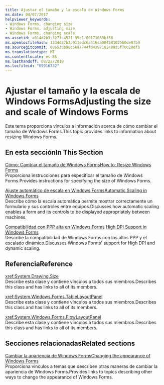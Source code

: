 ```yaml
---
title: Ajustar el tamaño y la escala de Windows Forms
ms.date: 04/07/2017
helpviewer_keywords:
- Windows Forms, changing size
- Windows Forms, adjusting size
- Windows Forms, changing scale
ms.assetid: a014d2b3-3273-4521-95e1-00171033bf58
ms.openlocfilehash: 1334d87b3c911edc6a416ca004581025b0de8fb9
ms.sourcegitcommit: 68653db98c5ea7744fd438710248935f70020dfb
ms.translationtype: MT
ms.contentlocale: es-ES
ms.lasthandoff: 08/22/2019
ms.locfileid: "69916732"
---
```

# <a name="adjusting-the-size-and-scale-of-windows-forms"></a><span data-ttu-id="6ccf3-102">Ajustar el tamaño y la escala de Windows Forms</span><span class="sxs-lookup"><span data-stu-id="6ccf3-102">Adjusting the size and scale of Windows Forms</span></span>
<span data-ttu-id="6ccf3-103">Este tema proporciona vínculos a información acerca de cómo cambiar el tamaño de Windows Forms.</span><span class="sxs-lookup"><span data-stu-id="6ccf3-103">This topic provides links to information about resizing Windows Forms.</span></span>  
  
## <a name="in-this-section"></a><span data-ttu-id="6ccf3-104">En esta sección</span><span class="sxs-lookup"><span data-stu-id="6ccf3-104">In This Section</span></span>  
 [<span data-ttu-id="6ccf3-105">Cómo: Cambiar el tamaño de Windows Forms</span><span class="sxs-lookup"><span data-stu-id="6ccf3-105">How to: Resize Windows Forms</span></span>](how-to-resize-windows-forms.md)  
 <span data-ttu-id="6ccf3-106">Proporciona instrucciones para especificar el tamaño de Windows Forms.</span><span class="sxs-lookup"><span data-stu-id="6ccf3-106">Provides instructions for specifying the size of Windows Forms.</span></span>  
  
 [<span data-ttu-id="6ccf3-107">Ajuste automático de escala en Windows Forms</span><span class="sxs-lookup"><span data-stu-id="6ccf3-107">Automatic Scaling in Windows Forms</span></span>](automatic-scaling-in-windows-forms.md)  
 <span data-ttu-id="6ccf3-108">Describe cómo la escala automática permite mostrar correctamente un formulario y sus controles entre equipos.</span><span class="sxs-lookup"><span data-stu-id="6ccf3-108">Discusses how automatic scaling enables a form and its controls to be displayed appropriately between machines.</span></span>  
  
 <span data-ttu-id="6ccf3-109">[Compatibilidad con PPP alta en Windows Forms](high-dpi-support-in-windows-forms.md)  </span><span class="sxs-lookup"><span data-stu-id="6ccf3-109">[High DPI Support in Windows Forms](high-dpi-support-in-windows-forms.md)  </span></span>  
 <span data-ttu-id="6ccf3-110">Describe la compatibilidad de Windows Forms con los altos PPP y el escalado dinámico.</span><span class="sxs-lookup"><span data-stu-id="6ccf3-110">Discusses Windows Forms' support for High DPI and dynamic scaling.</span></span> 
  
## <a name="reference"></a><span data-ttu-id="6ccf3-111">Referencia</span><span class="sxs-lookup"><span data-stu-id="6ccf3-111">Reference</span></span>  
 <xref:System.Drawing.Size>  
 <span data-ttu-id="6ccf3-112">Describe esta clase y contiene vínculos a todos sus miembros.</span><span class="sxs-lookup"><span data-stu-id="6ccf3-112">Describes this class and has links to all of its members.</span></span>  
  
 <xref:System.Windows.Forms.TableLayoutPanel>  
 <span data-ttu-id="6ccf3-113">Describe esta clase y contiene vínculos a todos sus miembros.</span><span class="sxs-lookup"><span data-stu-id="6ccf3-113">Describes this class and has links to all of its members.</span></span>  
  
 <xref:System.Windows.Forms.FlowLayoutPanel>  
 <span data-ttu-id="6ccf3-114">Describe esta clase y contiene vínculos a todos sus miembros.</span><span class="sxs-lookup"><span data-stu-id="6ccf3-114">Describes this class and has links to all of its members.</span></span>  
  
## <a name="related-sections"></a><span data-ttu-id="6ccf3-115">Secciones relacionadas</span><span class="sxs-lookup"><span data-stu-id="6ccf3-115">Related sections</span></span>  
 [<span data-ttu-id="6ccf3-116">Cambiar la apariencia de Windows Forms</span><span class="sxs-lookup"><span data-stu-id="6ccf3-116">Changing the appearance of Windows Forms</span></span>](changing-the-appearance-of-windows-forms.md)  
 <span data-ttu-id="6ccf3-117">Proporciona vínculos a temas que describen otras maneras de cambiar la apariencia de Windows Forms.</span><span class="sxs-lookup"><span data-stu-id="6ccf3-117">Provides links to topics describing other ways to change the appearance of Windows Forms.</span></span>
